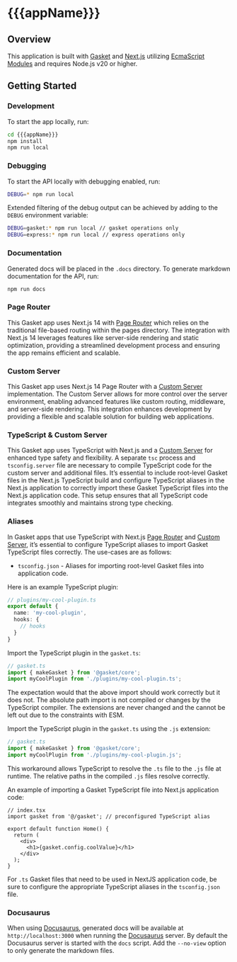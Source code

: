 # {{{appName}}}

## Overview

This application is built with [Gasket] and [Next.js] utilizing [EcmaScript Modules] and requires Node.js v20 or higher.

## Getting Started

### Development

To start the app locally, run:

```bash
cd {{{appName}}}
npm install
npm run local
```

### Debugging

To start the API locally with debugging enabled, run:

```bash
DEBUG=* npm run local
```

Extended filtering of the debug output can be achieved by adding to the `DEBUG` environment variable:

```bash
DEBUG=gasket:* npm run local // gasket operations only
DEBUG=express:* npm run local // express operations only
```

### Documentation

Generated docs will be placed in the `.docs` directory. To generate markdown documentation for the API, run:

```bash
npm run docs
```

### Page Router

This Gasket app uses Next.js 14 with [Page Router] which relies on the traditional file-based routing within the pages directory. The integration with Next.js 14 leverages features like server-side rendering and static optimization, providing a streamlined development process and ensuring the app remains efficient and scalable.



### Custom Server

This Gasket app uses Next.js 14 Page Router with a [Custom Server] implementation. The Custom Server allows for more control over the server environment, enabling advanced features like custom routing, middleware, and server-side rendering. This integration enhances development by providing a flexible and scalable solution for building web applications.

### TypeScript & Custom Server

This Gasket app uses TypeScript with Next.js and a [Custom Server] for enhanced type safety and flexibility. A separate `tsc` process and `tsconfig.server` file are necessary to compile TypeScript code for the custom server and additional files. It’s essential to include root-level Gasket files in the Next.js TypeScript build and configure TypeScript aliases in the Next.js application to correctly import these Gasket TypeScript files into the Next.js application code. This setup ensures that all TypeScript code integrates smoothly and maintains strong type checking.

### Aliases

In Gasket apps that use TypeScript with Next.js [Page Router] and [Custom Server], it’s essential to configure TypeScript aliases to import Gasket TypeScript files correctly. The use-cases are as follows:

- `tsconfig.json` - Aliases for importing root-level Gasket files into application code.

Here is an example TypeScript plugin:

```ts
// plugins/my-cool-plugin.ts
export default {
  name: 'my-cool-plugin',
  hooks: {
    // hooks
  }
}
```

Import the TypeScript plugin in the `gasket.ts`:

```ts
// gasket.ts
import { makeGasket } from '@gasket/core';
import myCoolPlugin from './plugins/my-cool-plugin.ts';
```

The expectation would that the above import should work correctly but it does not. The absolute path import is not compiled or changes by the TypeScript compiler. The extensions are never changed and the cannot be left out due to the constraints with ESM.

Import the TypeScript plugin in the `gasket.ts` using the `.js` extension:

```ts
// gasket.ts
import { makeGasket } from '@gasket/core';
import myCoolPlugin from './plugins/my-cool-plugin.js';
```

This workaround allows TypeScript to resolve the `.ts` file to the `.js` file at runtime. The relative paths in the compiled `.js` files resolve correctly.

An example of importing a Gasket TypeScript file into Next.js application code:

```tsx
// index.tsx
import gasket from '@/gasket'; // preconfigured TypeScript alias

export default function Home() {
  return (
    <div>
      <h1>{gasket.config.coolValue}</h1>
    </div>
  );
}
```

For `.ts` Gasket files that need to be used in NextJS application code, be sure to configure the appropriate TypeScript aliases in the `tsconfig.json` file.


### Docusaurus

When using [Docusaurus], generated docs will be available at `http://localhost:3000` when running the [Docusaurus] server. By default the Docusaurus server is started with the `docs` script. Add the `--no-view` option to only generate the markdown files.

<!-- LINKS -->
[Gasket]: https://gasket.dev
[Next.js]: https://nextjs.org
[EcmaScript Modules]: https://developer.mozilla.org/en-US/docs/Web/JavaScript/Guide/Modules
[tsx]: https://tsx.is/
[@gasket/plugin-typescript]: https://gasket.dev/docs/plugins/plugin-typescript/
[Gasket TypeScript]: https://gasket.dev/docs/typescript/
[Custom Server]: https://nextjs.org/docs/pages/building-your-application/configuring/custom-server
[Page Router]: https://nextjs.org/docs/pages
[Docusaurus]: https://docusaurus.io/
